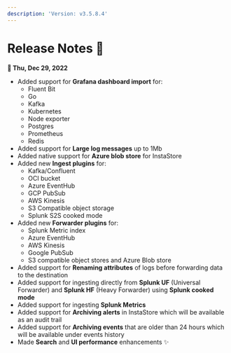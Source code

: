 ```yaml
---
description: 'Version: v3.5.8.4'
---
```


# Release Notes 🚀

**📆 Thu, Dec 29, 2022**

* Added support for **Grafana dashboard import** for:&#x20;
  * Fluent Bit
  * Go
  * Kafka
  * Kubernetes
  * Node exporter
  * Postgres
  * Prometheus
  * Redis
* Added support for **Large log messages** up to 1Mb
* Added native support for **Azure blob store** for InstaStore
* Added new **Ingest plugins** for:
  * Kafka/Confluent
  * OCI bucket
  * Azure EventHub
  * GCP PubSub
  * AWS Kinesis
  * S3 Compatible object storage
  * Splunk S2S cooked mode
* Added new **Forwarder plugins** for:
  * Splunk Metric index
  * Azure EventHub
  * AWS Kinesis
  * Google PubSub
  * S3 compatible object stores and Azure Blob store
* Added support for **Renaming attributes** of logs before forwarding data to the destination
* Added support for ingesting directly from **Splunk UF** (Universal Forwarder) and **Splunk HF** (Heavy Forwarder) using **Splunk cooked mode**
* Added support for ingesting **Splunk Metrics**
* Added support for **Archiving alerts** in InstaStore which will be available as an audit trail
* Added support for **Archiving events** that are older than 24 hours which will be available under events history
* Made **Search** and **UI performance** enhancements ✨
